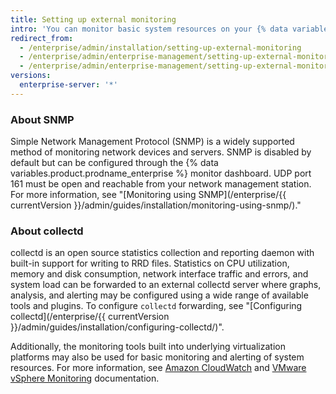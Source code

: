 ```yaml
---
title: Setting up external monitoring
intro: 'You can monitor basic system resources on your {% data variables.product.prodname_ghe_server %} appliance using either the SNMP or collectd statistics collection protocols.'
redirect_from:
  - /enterprise/admin/installation/setting-up-external-monitoring
  - /enterprise/admin/enterprise-management/setting-up-external-monitoring
  - /enterprise/admin/enterprise-management/setting-up-external-monitoring
versions:
  enterprise-server: '*'
---
```


### About SNMP

Simple Network Management Protocol (SNMP) is a widely supported method of monitoring network devices and servers. SNMP is disabled by default but can be configured through the {% data variables.product.prodname_enterprise %} monitor dashboard. UDP port 161 must be open and reachable from your network management station. For more information, see "[Monitoring using SNMP](/enterprise/{{ currentVersion }}/admin/guides/installation/monitoring-using-snmp/)."

### About collectd

collectd is an open source statistics collection and reporting daemon with built-in support for writing to RRD files. Statistics on CPU utilization, memory and disk consumption, network interface traffic and errors, and system load can be forwarded to an external collectd server where graphs, analysis, and alerting may be configured using a wide range of available tools and plugins. To configure `collectd` forwarding, see "[Configuring collectd](/enterprise/{{ currentVersion }}/admin/guides/installation/configuring-collectd/)".

Additionally, the monitoring tools built into underlying virtualization platforms may also be used for basic monitoring and alerting of system resources. For more information, see [Amazon CloudWatch](http://aws.amazon.com/cloudwatch/) and [VMware vSphere Monitoring](http://pubs.vmware.com/vsphere-50/topic/com.vmware.ICbase/PDF/vsphere-esxi-vcenter-server-50-monitoring-performance-guide.pdf) documentation.
